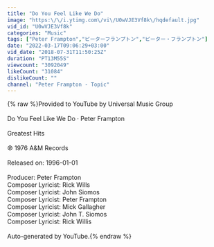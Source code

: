 ```yaml
---
title: "Do You Feel Like We Do"
image: "https:\/\/i.ytimg.com\/vi\/U0wVJE3Vf8k\/hqdefault.jpg"
vid_id: "U0wVJE3Vf8k"
categories: "Music"
tags: ["Peter Frampton","ピーターフランプトン","ピーター・フランプトン"]
date: "2022-03-17T09:06:29+03:00"
vid_date: "2018-07-31T11:50:25Z"
duration: "PT13M55S"
viewcount: "3092049"
likeCount: "31084"
dislikeCount: ""
channel: "Peter Frampton - Topic"
---
```

{% raw %}Provided to YouTube by Universal Music Group<br /><br />Do You Feel Like We Do · Peter Frampton<br /><br />Greatest Hits<br /><br />℗ 1976 A&amp;M Records<br /><br />Released on: 1996-01-01<br /><br />Producer: Peter Frampton<br />Composer  Lyricist: Rick Wills<br />Composer  Lyricist: John Siomos<br />Composer  Lyricist: Peter Frampton<br />Composer  Lyricist: Mick Gallagher<br />Composer  Lyricist: John T. Siomos<br />Composer  Lyricist: Rick Willis<br /><br />Auto-generated by YouTube.{% endraw %}
